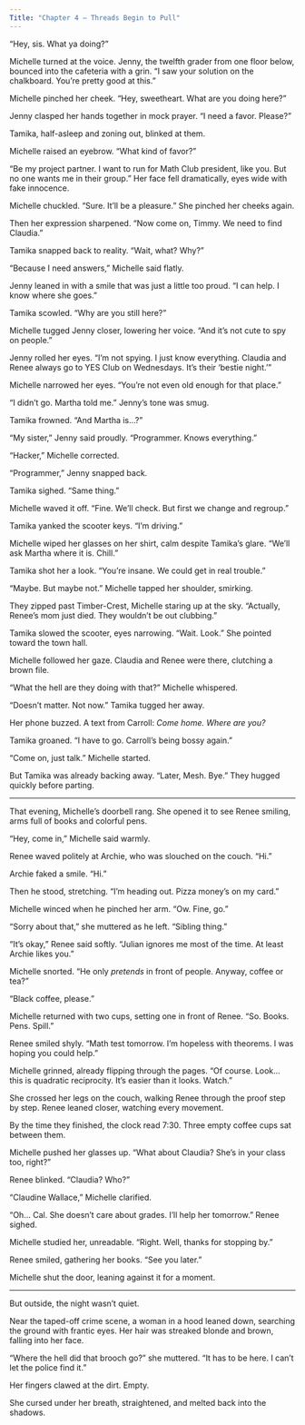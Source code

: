 ```yaml
---
Title: "Chapter 4 – Threads Begin to Pull"
---
```


“Hey, sis. What ya doing?”

Michelle turned at the voice. Jenny, the twelfth grader from one floor below, bounced into the cafeteria with a grin. “I saw your solution on the chalkboard. You’re pretty good at this.”

Michelle pinched her cheek. “Hey, sweetheart. What are you doing here?”

Jenny clasped her hands together in mock prayer. “I need a favor. Please?”

Tamika, half-asleep and zoning out, blinked at them.

Michelle raised an eyebrow. “What kind of favor?”

“Be my project partner. I want to run for Math Club president, like you. But no one wants me in their group.” Her face fell dramatically, eyes wide with fake innocence.

Michelle chuckled. “Sure. It’ll be a pleasure.” She pinched her cheeks again.

Then her expression sharpened. “Now come on, Timmy. We need to find Claudia.”

Tamika snapped back to reality. “Wait, what? Why?”

“Because I need answers,” Michelle said flatly.

Jenny leaned in with a smile that was just a little too proud. “I can help. I know where she goes.”

Tamika scowled. “Why are you still here?”

Michelle tugged Jenny closer, lowering her voice. “And it’s not cute to spy on people.”

Jenny rolled her eyes. “I’m not spying. I just know everything. Claudia and Renee always go to YES Club on Wednesdays. It’s their ‘bestie night.’”

Michelle narrowed her eyes. “You’re not even old enough for that place.”

“I didn’t go. Martha told me.” Jenny’s tone was smug.

Tamika frowned. “And Martha is…?”

“My sister,” Jenny said proudly. “Programmer. Knows everything.”

“Hacker,” Michelle corrected.

“Programmer,” Jenny snapped back.

Tamika sighed. “Same thing.”

Michelle waved it off. “Fine. We’ll check. But first we change and regroup.”

Tamika yanked the scooter keys. “I’m driving.”

Michelle wiped her glasses on her shirt, calm despite Tamika’s glare. “We’ll ask Martha where it is. Chill.”

Tamika shot her a look. “You’re insane. We could get in real trouble.”

“Maybe. But maybe not.” Michelle tapped her shoulder, smirking.

They zipped past Timber-Crest, Michelle staring up at the sky. “Actually, Renee’s mom just died. They wouldn’t be out clubbing.”

Tamika slowed the scooter, eyes narrowing. “Wait. Look.” She pointed toward the town hall.

Michelle followed her gaze. Claudia and Renee were there, clutching a brown file.

“What the hell are they doing with that?” Michelle whispered.

“Doesn’t matter. Not now.” Tamika tugged her away.

Her phone buzzed. A text from Carroll: *Come home. Where are you?*

Tamika groaned. “I have to go. Carroll’s being bossy again.”

“Come on, just talk.” Michelle started.

But Tamika was already backing away. “Later, Mesh. Bye.” They hugged quickly before parting.

---

That evening, Michelle’s doorbell rang. She opened it to see Renee smiling, arms full of books and colorful pens.

“Hey, come in,” Michelle said warmly.

Renee waved politely at Archie, who was slouched on the couch. “Hi.”

Archie faked a smile. “Hi.”

Then he stood, stretching. “I’m heading out. Pizza money’s on my card.”

Michelle winced when he pinched her arm. “Ow. Fine, go.”

“Sorry about that,” she muttered as he left. “Sibling thing.”

“It’s okay,” Renee said softly. “Julian ignores me most of the time. At least Archie likes you.”

Michelle snorted. “He only *pretends* in front of people. Anyway, coffee or tea?”

“Black coffee, please.”

Michelle returned with two cups, setting one in front of Renee. “So. Books. Pens. Spill.”

Renee smiled shyly. “Math test tomorrow. I’m hopeless with theorems. I was hoping you could help.”

Michelle grinned, already flipping through the pages. “Of course. Look... this is quadratic reciprocity. It’s easier than it looks. Watch.”

She crossed her legs on the couch, walking Renee through the proof step by step. Renee leaned closer, watching every movement.

By the time they finished, the clock read 7:30. Three empty coffee cups sat between them.

Michelle pushed her glasses up. “What about Claudia? She’s in your class too, right?”

Renee blinked. “Claudia? Who?”

“Claudine Wallace,” Michelle clarified.

“Oh... Cal. She doesn’t care about grades. I’ll help her tomorrow.” Renee sighed.

Michelle studied her, unreadable. “Right. Well, thanks for stopping by.”

Renee smiled, gathering her books. “See you later.”

Michelle shut the door, leaning against it for a moment.

---

But outside, the night wasn’t quiet.

Near the taped-off crime scene, a woman in a hood leaned down, searching the ground with frantic eyes. Her hair was streaked blonde and brown, falling into her face.

“Where the hell did that brooch go?” she muttered. “It has to be here. I can’t let the police find it.”

Her fingers clawed at the dirt. Empty.

She cursed under her breath, straightened, and melted back into the shadows.